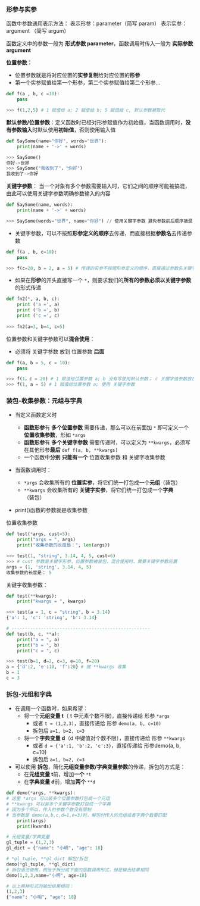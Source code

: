 ### 形参与实参

函数中参数通用表示方法：
表示形参：parameter（简写 param）
表示实参：argument （简写 argum）

函数定义中的参数一般为 **形式参数 parameter**，函数调用时传入一般为 **实际参数 argument**


**位置参数：**
- 位置参数就是将对应位置的**实参复制**给对应位置的**形参**
- 第一个实参赋值给第一个形参，第二个实参赋值给第二个形参...
```python
def f(a , b, c =10):
	pass

>>> f(1,2,5) # 1 赋值给 a; 2 赋值给 b; 5 赋值给 c, 默认参数被取代
```
**默认参数/位置参数**：定义函数时已经对形参赋值作为初始值，当函数调用时，**没有参数输入**时默认使用**初始值**，否则使用输入值
```python
def SaySome(name="你好", words="世界"):
	print(name + '->' + words)

>>> SaySome()
你好->世界
>>> SaySome("我收到了"，"你好")
我收到了->你好 
```


**关键字参数**：
当一个对象有多个参数需要输入时，它们之间的顺序可能被搞混，由此可以使用关键字参数明确参数输入的内容

```python
def SaySome(name, words):
	print(name + '->' + words)

>>> SaySome(words="世界", name="你好") // 使用关键字参数 避免参数前后顺序搞混
```
- 关键字参数，可以不按照**形参定义的顺序**去传递，而直接根据**参数名**去传递参数
```python
def f(a , b, c=10):
	pass

>>> f(c=20, b = 2, a = 5) # 传递的实参不按照形参定义的顺序，直接通过参数名关键字识别
```
- 如果在**形参**的开头直接写一个 `*`，则要求我们的**所有的参数必须以关键字参数**的形式传递
```python
def fn2(*, a, b, c):
	print ('a =', a)
	print ('b =', b)
	print ('c =', c)
	
>>> fn2(a=3, b=4, c=5)
```


位置参数和关键字参数可以**混合使用**：
- 必须将 关键字参数 放到 位置参数 **后面**
```python
def f(a, b = 5, c = 10):
	pass

>>> f(1，c = 20) # 1 赋值给位置参数 a; b 没有写使用默认参数； c 关键字值参数放在位置参数后面
>>> f(1, a = 5) # 1 赋值给位置参数 a; 使用 关键字参数
```

### 装包-**收集参数：元组与字典**

- 当定义函数定义时
	- **函数形参**有 **多个位置参数** 需要传递，那么可以在前面加 `*` 即可定义一个**位置收集参数**，形如 `*args`
	- **函数形参**有 **多个关键字参数** 需要传递时，可以定义为 `**kwargs`，必须写在其他形参**最后** `def f(a, b, **kwargs)`
	- 一个函数中**分别** **只能有一个** 位置收集参数 和 关键字收集参数

- 当函数调用时：
	- `*args` 会收集所有的 **位置实参**，将它们统一打包成一个**元组**（装包）
	- `**kwargs` 会收集所有的 **关键字实参**，将它们统一打包成一个**字典**（装包）

- print()函数的参数就是收集参数

位置收集参数
```python
def test(*args, cust=5):
	print("args = ", args)
	print("收集参数的长度是：", len(args))

>>> test(1, "string", 3.14, 4, 5, cust=6)  
>>> # cust 参数是关键字形参，位置参数被装包，混合使用时，需要关键字参数后置
args = (1, 'string', 3.14, 4, 5)
收集参数的长度是： 5
```

关键字收集参数：
```python
def test(**kwargs):
	print("kwargs = ", kwargs)

>>> test(a = 1, c = "string", b = 3.14)
{'a': 1, 'c': 'string', 'b': 3.14}

# ----------------------------------------------------
def test(b, c, **a):
	print("a = ", a)
	print("b = ", b)
	print("c = ", c)

>>> test(b=1, d=2, c=3, e=10, f=20)
a = {'d':2, 'e':10, 'f':20} # 被 **kwargs 收集
b = 1
c = 3
```


### 拆包-元组和字典

- 在调用一个函数时，如果希望：
	- 将一个**元组变量 t**（ t 中元素个数不限)，直接传递给 形参 `*args`
		- 或者 `t = (1,2,3)`，直接传递给 形参 `demo(a, b, c=10)`
		- 拆包后  `a=1, b=2, c=3`
	- 将一个**字典变量 d**（d 中键值对个数不限），直接传递给 形参 `**kwargs`
		- 或者 `d = {'a':1, 'b':2, 'c':3}`，直接传递给 形参demo(a, b, c=10)
		- 拆包后 `a=1, b=2, c=3`
- 可以使用 **拆包**，简化**元组变量参数/字典变量参数**的传递，拆包的方式是：
	- 在**元组变量 t**前，增加**一个** `*t`
	- 在**字典变量 d**前，增加**两个** `**d`

```python
def demo(*args, **kwargs): 
# 这里 *args 可以装多个位置参数打包成一个元组
# **kwargs 可以装多个关键字参数打包成一个字典
# 因为多个所以，传入的参数个数没有限制
# 当参数是 demo(a,b,c,d=1,e=3)时，解包时传入的元组或者字典个数要匹配
	print(args)
	print(kwards)

# 元组变量/字典变量
gl_tuple = (1,2,3)
gl_dict = {"name": "小明", "age": 18}

# *gl_tuple, **gl_dict 解包/拆包
demo(*gl_tuple, **gl_dict)
# 拆包语法使用，相当于拆分成下面的函数调用形式，但是输出结果相同
demo(1,2,3,name="小明", age=18)

# 以上两种形式的输出结果相同：
(1,2,3)
{"name": "小明", "age": 18}
```